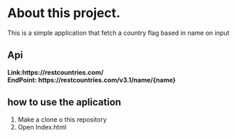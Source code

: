 # About this project.

This is a simple application that fetch a country flag based in name on input
<h2>Api</h2>
<b>Link:https://restcountries.com/</b>
<br>
<b>EndPoint: https://restcountries.com/v3.1/name/{name}</b>
<h2>how to use the aplication </h2>

 1. Make a clone o this repository
 2. Open Index.html
